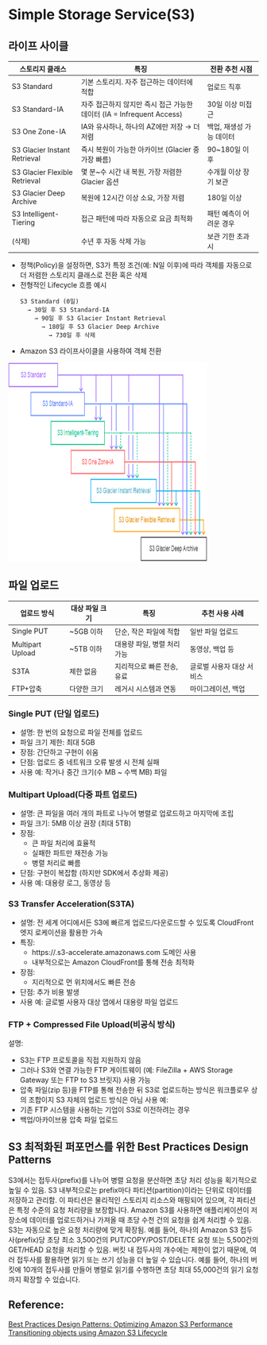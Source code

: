 # Simple Storage Service(S3)

## 라이프 사이클
| 스토리지 클래스                          | 특징                                                 | 전환 추천 시점       |
| --------------------------------- | -------------------------------------------------- | -------------- |
| S3 Standard                   | 기본 스토리지. 자주 접근하는 데이터에 적합                           | 업로드 직후         |
| S3 Standard-IA                | 자주 접근하지 않지만 즉시 접근 가능한 데이터 (IA = Infrequent Access) | 30일 이상 미접근     |
| S3 One Zone-IA                | IA와 유사하나, 하나의 AZ에만 저장 → 더 저렴                   | 백업, 재생성 가능 데이터 |
| S3 Glacier Instant Retrieval  | 즉시 복원이 가능한 아카이브 (Glacier 중 가장 빠름)                  | 90\~180일 이후    |
| S3 Glacier Flexible Retrieval | 몇 분\~수 시간 내 복원, 가장 저렴한 Glacier 옵션                  | 수개월 이상 장기 보관   |
| S3 Glacier Deep Archive       | 복원에 12시간 이상 소요, 가장 저렴                          | 180일 이상        |
| S3 Intelligent-Tiering        | 접근 패턴에 따라 자동으로 요금 최적화                              | 패턴 예측이 어려운 경우  |
| (삭제)                          | 수년 후 자동 삭제 가능                                      | 보관 기한 초과 시     |

- 정책(Policy)을 설정하면, S3가 특정 조건(예: N일 이후)에 따라 객체를 자동으로 더 저렴한 스토리지 클래스로 전환 혹은 삭제
- 전형적인 Lifecycle 흐름 예시
    ```
    S3 Standard (0일) 
      → 30일 후 S3 Standard-IA
        → 90일 후 S3 Glacier Instant Retrieval
          → 180일 후 S3 Glacier Deep Archive
            → 730일 후 삭제
    ```   
- Amazon S3 라이프사이클을 사용하여 객체 전환   
<img src="../images/lifecycle_transitions_v4.png" height="400px" width="400px" />

## 파일 업로드
| 업로드 방식           | 대상 파일 크기 | 특징               | 추천 사용 사례       |
| ---------------- | -------- | ---------------- | -------------- |
| Single PUT       | \~5GB 이하 | 단순, 작은 파일에 적합    | 일반 파일 업로드      |
| Multipart Upload | \~5TB 이하 | 대용량 파일, 병렬 처리 가능 | 동영상, 백업 등      |
| S3TA             | 제한 없음    | 지리적으로 빠른 전송, 유료  | 글로벌 사용자 대상 서비스 |
| FTP+압축           | 다양한 크기   | 레거시 시스템과 연동      | 마이그레이션, 백업     |

### Single PUT (단일 업로드)
- 설명: 한 번의 요청으로 파일 전체를 업로드
- 파일 크기 제한: 최대 5GB
- 장점: 간단하고 구현이 쉬움
- 단점: 업로드 중 네트워크 오류 발생 시 전체 실패
- 사용 예: 작거나 중간 크기(수 MB ~ 수백 MB) 파일

### Multipart Upload(다중 파트 업로드)
- 설명: 큰 파일을 여러 개의 파트로 나누어 병렬로 업로드하고 마지막에 조립
- 파일 크기: 5MB 이상 권장 (최대 5TB)
- 장점:
    - 큰 파일 처리에 효율적
    - 실패한 파트만 재전송 가능
    - 병렬 처리로 빠름
- 단점: 구현이 복잡함 (하지만 SDK에서 추상화 제공)
- 사용 예: 대용량 로그, 동영상 등

### S3 Transfer Acceleration(S3TA)
- 설명: 전 세계 어디에서든 S3에 빠르게 업로드/다운로드할 수 있도록 CloudFront 엣지 로케이션을 활용한 가속
- 특징:
    - https://<bucket-name>.s3-accelerate.amazonaws.com 도메인 사용
    - 내부적으로는 Amazon CloudFront를 통해 전송 최적화
- 장점:
    - 지리적으로 먼 위치에서도 빠른 전송
- 단점: 추가 비용 발생
- 사용 예: 글로벌 사용자 대상 앱에서 대용량 파일 업로드

### FTP + Compressed File Upload(비공식 방식)
설명:
- S3는 FTP 프로토콜을 직접 지원하지 않음
- 그러나 S3와 연결 가능한 FTP 게이트웨이 (예: FileZilla + AWS Storage Gateway 또는 FTP to S3 브릿지) 사용 가능
- 압축 파일(zip 등)을 FTP를 통해 전송한 뒤 S3로 업로드하는 방식은 워크플로우 상의 조합이지 S3 자체의 업로드 방식은 아님
사용 예:
- 기존 FTP 시스템을 사용하는 기업이 S3로 이전하려는 경우
- 백업/아카이브용 압축 파일 업로드

## S3 최적화된 퍼포먼스를 위한 Best Practices Design Patterns
S3에서는 접두사(prefix)를 나누어 병렬 요청을 분산하면 초당 처리 성능을 획기적으로 높일 수 있음.
S3 내부적으로는 prefix마다 파티션(partition)이라는 단위로 데이터를 저장하고 관리함.
이 파티션은 물리적인 스토리지 리소스와 매핑되어 있으며, 각 파티션은 특정 수준의 요청 처리량을 보장합니다.
Amazon S3를 사용하면 애플리케이션이 저장소에 데이터를 업로드하거나 가져올 때 초당 수천 건의 요청을 쉽게 처리할 수 있음.
S3는 자동으로 높은 요청 처리량에 맞게 확장됨.
예를 들어, 하나의 Amazon S3 접두사(prefix)당 초당 최소 3,500건의 PUT/COPY/POST/DELETE 요청 또는 5,500건의 GET/HEAD 요청을 처리할 수 있음.
버킷 내 접두사의 개수에는 제한이 없기 때문에, 여러 접두사를 활용하면 읽기 또는 쓰기 성능을 더 높일 수 있습니다.
예를 들어, 하나의 버킷에 10개의 접두사를 만들어 병렬로 읽기를 수행하면 초당 최대 55,000건의 읽기 요청까지 확장할 수 있습니다.

## Reference:
[Best Practices Design Patterns: Optimizing Amazon S3 Performance](https://docs.aws.amazon.com/AmazonS3/latest/userguide/optimizing-performance.html)
[Transitioning objects using Amazon S3 Lifecycle](https://docs.aws.amazon.com/AmazonS3/latest/userguide/lifecycle-transition-general-considerations.html)
